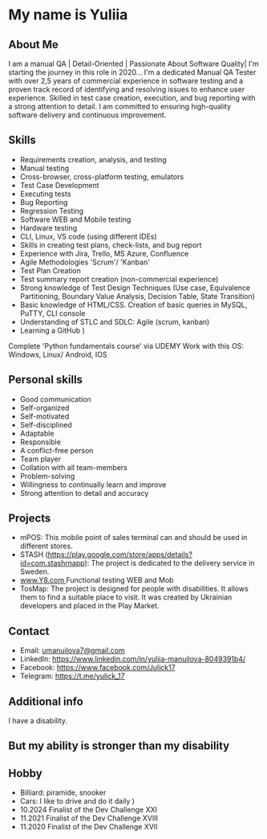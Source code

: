 # My name is Yuliia

## About Me
I am a manual QA | Detail-Oriented | Passionate About Software Quality| 
I'm starting the journey in this role in 2020...
I'm a dedicated Manual QA Tester with over 2,5 years of commercial experience in software testing and a proven track record of identifying and resolving issues to enhance user experience. Skilled in test case creation, execution, and bug reporting with a strong attention to detail. I am committed to ensuring high-quality software delivery and continuous improvement.

## Skills

- Requirements creation, analysis, and testing
- Manual testing
- Cross-browser, cross-platform testing, emulators
- Test Case Development
- Executing tests
- Bug Reporting
- Regression Testing
- Software WEB and Mobile testing
- Hardware testing
- CLI, Linux, VS code (using different IDEs)
- Skills in creating test plans, check-lists, and bug report
- Experience with Jira, Trello, MS Azure, Confluence
- Agile Methodologies 'Scrum'/ 'Kanban'
- Test Plan Creation
- Test summary report creation (non-commercial experience)
- Strong knowledge of Test Design Techniques (Use case, Equivalence Partitioning, Boundary Value Analysis, Decision Table, State Transition)
- Basic knowledge of HTML/CSS. Creation of basic queries in MySQL, PuTTY, CLI console
- Understanding of STLC and SDLC: Agile (scrum, kanban)
- Learning a GitHub )

Complete 'Python fundamentals course' via UDEMY
Work with this OS: Windows, Linux/ Android, IOS

## Personal skills

- Good communication
- Self-organized
- Self-motivated
- Self-disciplined
- Adaptable
- Responsible
- A conflict-free person
- Team player
- Collation with all team-members
- Problem-solving
- Willingness to continually learn and improve
- Strong attention to detail and accuracy

## Projects

- mPOS: This mobile point of sales terminal can and should be used in different stores.
- STASH (https://play.google.com/store/apps/details?id=com.stashrnapp): The project is dedicated to the delivery service in Sweden.
- [www.Y8.com ](https://www.y8.com/) Functional testing WEB and Mob
- TosMap: The project is designed for people with disabilities. It allows them to find a suitable place to visit. It was created by Ukrainian developers and placed in the Play Market.

## Contact

- Email: umanuilova7@gmail.com
- LinkedIn: https://www.linkedin.com/in/yuliia-manuilova-8049391b4/ 
- Facebook: https://www.facebook.com/Julick17
- Telegram: https://t.me/yulick_17
  
 ## Additional info

I have a disability. 
## But my ability is stronger than my disability

## Hobby

- Billiard: piramide, snooker
- Cars: I like to drive and do it daily )
- 10.2024 Finalist of the Dev Challenge XXI
- 11.2021 Finalist of the Dev Challenge XVIII
- 11.2020 Finalist of the Dev Challenge XVII


